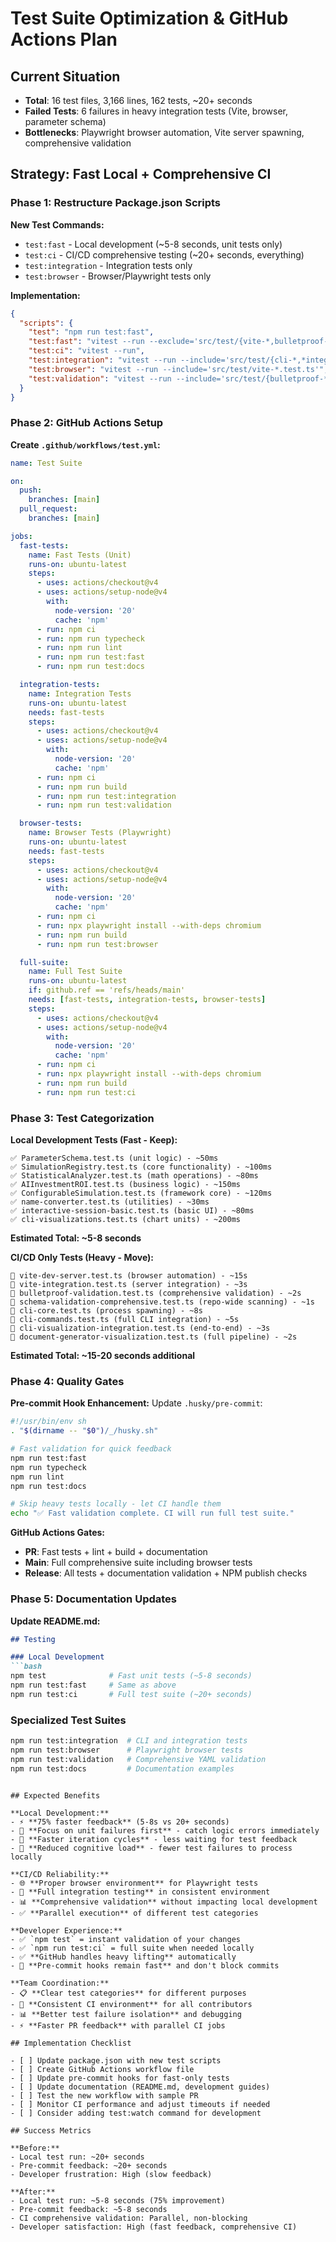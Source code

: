 # Test Suite Optimization & GitHub Actions Plan

## Current Situation
- **Total**: 16 test files, 3,166 lines, 162 tests, ~20+ seconds
- **Failed Tests**: 6 failures in heavy integration tests (Vite, browser, parameter schema)
- **Bottlenecks**: Playwright browser automation, Vite server spawning, comprehensive validation

## Strategy: Fast Local + Comprehensive CI

### Phase 1: Restructure Package.json Scripts

**New Test Commands:**
- `test:fast` - Local development (~5-8 seconds, unit tests only)
- `test:ci` - CI/CD comprehensive testing (~20+ seconds, everything)
- `test:integration` - Integration tests only
- `test:browser` - Browser/Playwright tests only

**Implementation:**
```json
{
  "scripts": {
    "test": "npm run test:fast",
    "test:fast": "vitest --run --exclude='src/test/{vite-*,bulletproof-*,schema-validation-comprehensive,cli-core,cli-commands,*integration*}.test.ts'",
    "test:ci": "vitest --run",
    "test:integration": "vitest --run --include='src/test/{cli-*,*integration*}.test.ts'",
    "test:browser": "vitest --run --include='src/test/vite-*.test.ts'",
    "test:validation": "vitest --run --include='src/test/{bulletproof-*,schema-validation-*}.test.ts'"
  }
}
```

### Phase 2: GitHub Actions Setup

**Create `.github/workflows/test.yml`:**
```yaml
name: Test Suite

on:
  push:
    branches: [main]
  pull_request:
    branches: [main]

jobs:
  fast-tests:
    name: Fast Tests (Unit)
    runs-on: ubuntu-latest
    steps:
      - uses: actions/checkout@v4
      - uses: actions/setup-node@v4
        with:
          node-version: '20'
          cache: 'npm'
      - run: npm ci
      - run: npm run typecheck
      - run: npm run lint
      - run: npm run test:fast
      - run: npm run test:docs

  integration-tests:
    name: Integration Tests
    runs-on: ubuntu-latest
    needs: fast-tests
    steps:
      - uses: actions/checkout@v4
      - uses: actions/setup-node@v4
        with:
          node-version: '20'
          cache: 'npm'
      - run: npm ci
      - run: npm run build
      - run: npm run test:integration
      - run: npm run test:validation

  browser-tests:
    name: Browser Tests (Playwright)
    runs-on: ubuntu-latest
    needs: fast-tests
    steps:
      - uses: actions/checkout@v4
      - uses: actions/setup-node@v4
        with:
          node-version: '20'
          cache: 'npm'
      - run: npm ci
      - run: npx playwright install --with-deps chromium
      - run: npm run build
      - run: npm run test:browser

  full-suite:
    name: Full Test Suite
    runs-on: ubuntu-latest
    if: github.ref == 'refs/heads/main'
    needs: [fast-tests, integration-tests, browser-tests]
    steps:
      - uses: actions/checkout@v4
      - uses: actions/setup-node@v4
        with:
          node-version: '20'
          cache: 'npm'
      - run: npm ci
      - run: npx playwright install --with-deps chromium
      - run: npm run build
      - run: npm run test:ci
```

### Phase 3: Test Categorization

**Local Development Tests (Fast - Keep):**
```
✅ ParameterSchema.test.ts (unit logic) - ~50ms
✅ SimulationRegistry.test.ts (core functionality) - ~100ms
✅ StatisticalAnalyzer.test.ts (math operations) - ~80ms
✅ AIInvestmentROI.test.ts (business logic) - ~150ms
✅ ConfigurableSimulation.test.ts (framework core) - ~120ms
✅ name-converter.test.ts (utilities) - ~30ms
✅ interactive-session-basic.test.ts (basic UI) - ~80ms
✅ cli-visualizations.test.ts (chart units) - ~200ms
```
**Estimated Total: ~5-8 seconds**

**CI/CD Only Tests (Heavy - Move):**
```
🚀 vite-dev-server.test.ts (browser automation) - ~15s
🚀 vite-integration.test.ts (server integration) - ~3s
🚀 bulletproof-validation.test.ts (comprehensive validation) - ~2s
🚀 schema-validation-comprehensive.test.ts (repo-wide scanning) - ~1s
🚀 cli-core.test.ts (process spawning) - ~8s
🚀 cli-commands.test.ts (full CLI integration) - ~5s
🚀 cli-visualization-integration.test.ts (end-to-end) - ~3s
🚀 document-generator-visualization.test.ts (full pipeline) - ~2s
```
**Estimated Total: ~15-20 seconds additional**

### Phase 4: Quality Gates

**Pre-commit Hook Enhancement:**
Update `.husky/pre-commit`:
```bash
#!/usr/bin/env sh
. "$(dirname -- "$0")/_/husky.sh"

# Fast validation for quick feedback
npm run test:fast
npm run typecheck  
npm run lint
npm run test:docs

# Skip heavy tests locally - let CI handle them
echo "✅ Fast validation complete. CI will run full test suite."
```

**GitHub Actions Gates:**
- **PR**: Fast tests + lint + build + documentation
- **Main**: Full comprehensive suite including browser tests
- **Release**: All tests + documentation validation + NPM publish checks

### Phase 5: Documentation Updates

**Update README.md:**
```markdown
## Testing

### Local Development
```bash
npm test              # Fast unit tests (~5-8 seconds)
npm run test:fast     # Same as above
npm run test:ci       # Full test suite (~20+ seconds)
```

### Specialized Test Suites
```bash
npm run test:integration  # CLI and integration tests
npm run test:browser      # Playwright browser tests  
npm run test:validation   # Comprehensive YAML validation
npm run test:docs         # Documentation examples
```
```

## Expected Benefits

**Local Development:**
- ⚡ **75% faster feedback** (5-8s vs 20+ seconds)
- 🎯 **Focus on unit failures first** - catch logic errors immediately
- 🔄 **Faster iteration cycles** - less waiting for test feedback
- 🧠 **Reduced cognitive load** - fewer test failures to process locally

**CI/CD Reliability:**
- 🌐 **Proper browser environment** for Playwright tests
- 🔧 **Full integration testing** in consistent environment  
- 📊 **Comprehensive validation** without impacting local development
- ✅ **Parallel execution** of different test categories

**Developer Experience:**
- ✅ `npm test` = instant validation of your changes
- ✅ `npm run test:ci` = full suite when needed locally
- ✅ **GitHub handles heavy lifting** automatically
- 🚀 **Pre-commit hooks remain fast** and don't block commits

**Team Coordination:**
- 📋 **Clear test categories** for different purposes
- 🔄 **Consistent CI environment** for all contributors
- 📊 **Better test failure isolation** and debugging
- ⚡ **Faster PR feedback** with parallel CI jobs

## Implementation Checklist

- [ ] Update package.json with new test scripts
- [ ] Create GitHub Actions workflow file
- [ ] Update pre-commit hooks for fast-only tests
- [ ] Update documentation (README.md, development guides)
- [ ] Test the new workflow with sample PR
- [ ] Monitor CI performance and adjust timeouts if needed
- [ ] Consider adding test:watch command for development

## Success Metrics

**Before:**
- Local test run: ~20+ seconds
- Pre-commit feedback: ~20+ seconds
- Developer frustration: High (slow feedback)

**After:**
- Local test run: ~5-8 seconds (75% improvement)
- Pre-commit feedback: ~5-8 seconds
- CI comprehensive validation: Parallel, non-blocking
- Developer satisfaction: High (fast feedback, comprehensive CI)